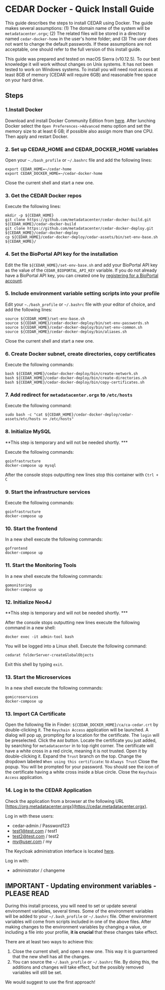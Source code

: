 # CEDAR Docker - Quick Install Guide

This guide describes the steps to install CEDAR using Docker. The guide makes several assumptions: 
(1) The domain name of the system will be ``metadatacenter.orgx``;
(2) The related files will be stored in a directory named ``cedar-docker-home`` in the user's home folder;
and (3) The user does not want to change the default passwords. 
If these assumptions are not acceptable, one should refer to the full version of this install guide.

This guide was prepared and tested on macOS Sierra (v10.12.5).
To our best knowledge it will work without changes on Unix systems.
It has not been tested to work on Windows systems.
To install you will need root access at least 8GB of memory (CEDAR will require 6GB) and reasonable free space on your hard drive.

## Steps
### 1.Install Docker

Download and install Docker Community Edition from [here](https://www.docker.com/community-edition).
After lunching Docker select the ```Open Preferences->Advanced``` menu option and set the memory size
to at least 6 GB; if possible also assign more than one CPU. Then apply and restart Docker.

### 2. Set up CEDAR_HOME and CEDAR_DOCKER_HOME variables

Open your ```~./bash_profile``` or ```~/.bashrc``` file and add the following lines:

    export CEDAR_HOME=~/cedar-home
    export CEDAR_DOCKER_HOME=~/cedar-docker-home

Close the current shell and start a new one.

### 3. Get the CEDAR Docker repos

Execute the following lines:

    mkdir -p ${CEDAR_HOME}
    git clone https://github.com/metadatacenter/cedar-docker-build.git ${CEDAR_HOME}/cedar-docker-build
    git clone https://github.com/metadatacenter/cedar-docker-deploy.git ${CEDAR_HOME}/cedar-docker-deploy
    cp ${CEDAR_HOME}/cedar-docker-deploy/cedar-assets/bin/set-env-base.sh ${CEDAR_HOME}/

### 4. Set the BioPortal API key for the installation

Edit the file ```${CEDAR_HOME}/set-env-base.sh``` and add your BioPortal API key as the value of the ``CEDAR_BIOPORTAL_API_KEY`` variable.
If you do not already have a BioPortal API key, you can created one by [registering for a BioPortal account](https://bioportal.bioontology.org/accounts/new).

### 5. Include environment variable setting scripts into your profile

Edit your ``~./bash_profile`` or ``~/.bashrc`` file with your editor of choice, and add the following lines:

    source ${CEDAR_HOME}/set-env-base.sh
    source ${CEDAR_HOME}/cedar-docker-deploy/bin/set-env-passwords.sh
    source ${CEDAR_HOME}/cedar-docker-deploy/bin/set-env-common.sh
    source ${CEDAR_HOME}/cedar-docker-deploy/bin/aliases.sh

Close the current shell and start a new one.

### 6. Create Docker subnet, create directories, copy certificates
Execute the following commands:

    bash ${CEDAR_HOME}/cedar-docker-deploy/bin/create-network.sh
    bash ${CEDAR_HOME}/cedar-docker-deploy/bin/create-directories.sh
    bash ${CEDAR_HOME}/cedar-docker-deploy/bin/copy-certificates.sh

### 7. Add redirect for ```metadatacenter.orgx``` to ```/etc/hosts```

Execute the following command:
 
    sudo bash -c "cat ${CEDAR_HOME}/cedar-docker-deploy/cedar-assets/etc/hosts >> /etc/hosts"

### 8. Initialize MySQL

**This step is temporary and will not be needed shortly. ***

Execute the following commands:

    goinfrastructure
    docker-compose up mysql

After the console stops outputting new lines stop this container with ``Ctrl + C`` 

### 9. Start the infrastructure services

Execute the following commands:

    goinfrastructure
    docker-compose up

### 10. Start the frontend

In a new shell execute the following commands:

    gofrontend
    docker-compose up

### 11. Start the Monitoring Tools

In a new shell execute the following commands:

    gomonitoring
    docker-compose up

### 12. Initialize Neo4J

**This step is temporary and will not be needed shortly. ***

After the console stops outputting new lines execute the following command in a new shell:

    docker exec -it admin-tool bash

You will be logged into a Linux shell. Execute the following command:

    cedarat folderServer-createGlobalObjects
 
Exit this shell by typing ``exit``.

### 13. Start the Microservices

In a new shell execute the following commands:

    gomicroservices
    docker-compose up

### 13. Import CA Certificate

Open the following file in Finder: ``${CEDAR_DOCKER_HOME}/ca/ca-cedar.crt`` by double-clicking it.
The ``Keychain Access`` application  will be launched. A dialog will pop up, prompting for a location for the certificate.
The ``login`` will be preselected. Click the ``Add`` button.
Locate the certificate you just added, by searching for ``metadatacenter`` in to top right corner.
The certificate will have a white cross in a red circle, meaning it is not trusted.
Open it by double-clicking it.
Expand the ``Trust`` branch on the top.
Change the dropdown labeled ``When using this certificate``: to ``Always Trust``
Close the popup.
You will be prompted for your password.
You should see the icon of the certificate having a white cross inside a blue circle.
Close the ``Keychain Access`` application.

### 14. Log in to the CEDAR Application

Check the application from a browser at the following URL [https://org.metadatacenter.orgx](https://cedar.metadatacenter.orgx).

Log in with these users:
* cedar-admin / Password123
* test1@test.com / test1
* test2@test.com / test2
* my@user.com / my

The Keycloak administration interface is located [here](https://auth.metadatacenter.orgx/auth/admin/).

Log in with:
* administrator / changeme

## IMPORTANT - Updating environment variables - PLEASE READ
During this install process, you will need to set or update several environment variables, several times.
Some of the environment variables will be added to your ``~/.bash_profile`` or ``~/.bashrc`` file.
Other environment variables will come from scripts included in one of the above files.
After making changes to the environment variables by changing a value, or including a file into your profile, **it is crucial** that these changes take effect.

There are at least two ways to achieve this:
1. Close the current shell, and open a new one. This way it is guarranteed that the new shell has all the changes.
1. You can source the ``~/.bash_profile`` or ``~/.bashrc`` file. By doing this, the additions and changes will take effect, but the possibly removed variables will still be set.

We would suggest to use the first approach!
